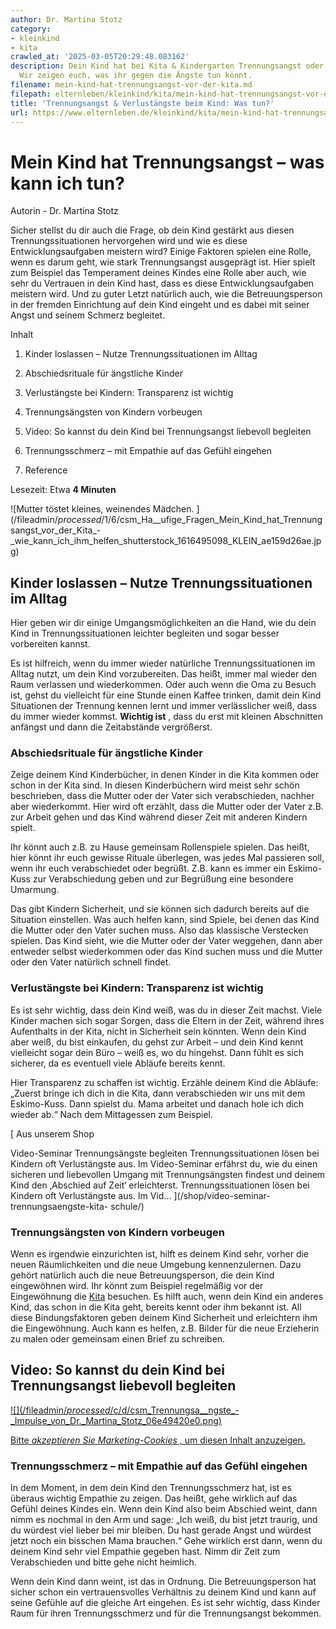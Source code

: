 ```yaml
---
author: Dr. Martina Stotz
category:
- kleinkind
- kita
crawled_at: '2025-03-05T20:29:48.083162'
description: Dein Kind hat bei Kita & Kindergarten Trennungsangst oder Verlustängste?
  Wir zeigen euch, was ihr gegen die Ängste tun könnt.
filename: mein-kind-hat-trennungsangst-vor-der-kita.md
filepath: elternleben/kleinkind/kita/mein-kind-hat-trennungsangst-vor-der-kita.md
title: 'Trennungsangst & Verlustängste beim Kind: Was tun?'
url: https://www.elternleben.de/kleinkind/kita/mein-kind-hat-trennungsangst-vor-der-kita/
---
```


#  Mein Kind hat Trennungsangst – was kann ich tun?

Autorin - Dr. Martina Stotz

Sicher stellst du dir auch die Frage, ob dein Kind gestärkt aus diesen
Trennungssituationen hervorgehen wird und wie es diese Entwicklungsaufgaben
meistern wird? Einige Faktoren spielen eine Rolle, wenn es darum geht, wie
stark Trennungsangst ausgeprägt ist. Hier spielt zum Beispiel das Temperament
deines Kindes eine Rolle aber auch, wie sehr du Vertrauen in dein Kind hast,
dass es diese Entwicklungsaufgaben meistern wird. Und zu guter Letzt natürlich
auch, wie die Betreuungsperson in der fremden Einrichtung auf dein Kind
eingeht und es dabei mit seiner Angst und seinem Schmerz begleitet.

Inhalt

1. Kinder loslassen – Nutze Trennungssituationen im Alltag

2. Abschiedsrituale für ängstliche Kinder

3. Verlustängste bei Kindern: Transparenz ist wichtig

4. Trennungsängsten von Kindern vorbeugen

5. Video: So kannst du dein Kind bei Trennungsangst liebevoll begleiten

6. Trennungsschmerz – mit Empathie auf das Gefühl eingehen

7. Reference

Lesezeit: Etwa **4 Minuten**

![Mutter töstet kleines, weinendes Mädchen.
](/fileadmin/_processed_/1/6/csm_Ha__ufige_Fragen_Mein_Kind_hat_Trennungsangst_vor_der_Kita_-
_wie_kann_ich_ihm_helfen_shutterstock_1616495098_KLEIN_ae159d26ae.jpg)

##  Kinder loslassen – Nutze Trennungssituationen im Alltag

Hier geben wir dir einige Umgangsmöglichkeiten an die Hand, wie du dein Kind
in Trennungssituationen leichter begleiten und sogar besser vorbereiten
kannst.  
  
Es ist hilfreich, wenn du immer wieder natürliche Trennungssituationen im
Alltag nutzt, um dein Kind vorzubereiten. Das heißt, immer mal wieder den Raum
verlassen und wiederkommen. Oder auch wenn die Oma zu Besuch ist, gehst du
vielleicht für eine Stunde einen Kaffee trinken, damit dein Kind Situationen
der Trennung kennen lernt und immer verlässlicher weiß, dass du immer wieder
kommst. **Wichtig ist** , dass du erst mit kleinen Abschnitten anfängst und
dann die Zeitabstände vergrößerst.

###  Abschiedsrituale für ängstliche Kinder

Zeige deinem Kind Kinderbücher, in denen Kinder in die Kita kommen oder schon
in der Kita sind. In diesen Kinderbüchern wird meist sehr schön beschrieben,
dass die Mutter oder der Vater sich verabschieden, nachher aber wiederkommt.
Hier wird oft erzählt, dass die Mutter oder der Vater z.B. zur Arbeit gehen
und das Kind während dieser Zeit mit anderen Kindern spielt.  
  
Ihr könnt auch z.B. zu Hause gemeinsam Rollenspiele spielen. Das heißt, hier
könnt ihr euch gewisse Rituale überlegen, was jedes Mal passieren soll, wenn
ihr euch verabschiedet oder begrüßt. Z.B. kann es immer ein Eskimo-Kuss zur
Verabschiedung geben und zur Begrüßung eine besondere Umarmung.  
  
Das gibt Kindern Sicherheit, und sie können sich dadurch bereits auf die
Situation einstellen. Was auch helfen kann, sind Spiele, bei denen das Kind
die Mutter oder den Vater suchen muss. Also das klassische Verstecken spielen.
Das Kind sieht, wie die Mutter oder der Vater weggehen, dann aber entweder
selbst wiederkommen oder das Kind suchen muss und die Mutter oder den Vater
natürlich schnell findet.

###  Verlustängste bei Kindern: Transparenz ist wichtig

Es ist sehr wichtig, dass dein Kind weiß, was du in dieser Zeit machst. Viele
Kinder machen sich sogar Sorgen, dass die Eltern in der Zeit, während ihres
Aufenthalts in der Kita, nicht in Sicherheit sein könnten. Wenn dein Kind aber
weiß, du bist einkaufen, du gehst zur Arbeit – und dein Kind kennt vielleicht
sogar dein Büro – weiß es, wo du hingehst. Dann fühlt es sich sicherer, da es
eventuell viele Abläufe bereits kennt.

Hier Transparenz zu schaffen ist wichtig. Erzähle deinem Kind die Abläufe:
„Zuerst bringe ich dich in die Kita, dann verabschieden wir uns mit dem
Eskimo-Kuss. Dann spielst du. Mama arbeitet und danach hole ich dich wieder
ab.“ Nach dem Mittagessen zum Beispiel.

[ Aus unserem Shop

Video-Seminar Trennungsängste begleiten Trennungssituationen lösen bei Kindern
oft Verlustängste aus. Im Video-Seminar erfährst du, wie du einen sicheren und
liebevollen Umgang mit Trennungsängsten findest und deinem Kind den ‚Abschied
auf Zeit‘ erleichterst. Trennungssituationen lösen bei Kindern oft
Verlustängste aus. Im Vid…  ](/shop/video-seminar-trennungsaengste-kita-
schule/)

###  Trennungsängsten von Kindern vorbeugen

Wenn es irgendwie einzurichten ist, hilft es deinem Kind sehr, vorher die
neuen Räumlichkeiten und die neue Umgebung kennenzulernen. Dazu gehört
natürlich auch die neue Betreuungsperson, die dein Kind eingewöhnen wird. Ihr
könnt zum Beispiel regelmäßig vor der Eingewöhnung die
[Kita](https://www.elternleben.de/haeufige-fragen/kita/) besuchen. Es hilft
auch, wenn dein Kind ein anderes Kind, das schon in die Kita geht, bereits
kennt oder ihm bekannt ist. All diese Bindungsfaktoren geben deinem Kind
Sicherheit und erleichtern ihm die Eingewöhnung. Auch kann es helfen, z.B.
Bilder für die neue Erzieherin zu malen oder gemeinsam einen Brief zu
schreiben.

##  Video: So kannst du dein Kind bei Trennungsangst liebevoll begleiten

[ ![](/fileadmin/_processed_/c/d/csm_Trennungsa__ngste_-
_Impulse_von_Dr._Martina_Stotz_06e49420e0.png)
](javascript:Cookiebot.renew\(\))

[Bitte _akzeptieren Sie Marketing-Cookies_ , um diesen Inhalt
anzuzeigen.](javascript:Cookiebot.renew\(\))

###  Trennungsschmerz – mit Empathie auf das Gefühl eingehen

In dem Moment, in dem dein Kind den Trennungsschmerz hat, ist es überaus
wichtig Empathie zu zeigen. Das heißt, gehe wirklich auf das Gefühl deines
Kindes ein. Wenn dein Kind also beim Abschied weint, dann nimm es nochmal in
den Arm und sage: „Ich weiß, du bist jetzt traurig, und du würdest viel lieber
bei mir bleiben. Du hast gerade Angst und würdest jetzt noch ein bisschen Mama
brauchen.“ Gehe wirklich erst dann, wenn du deinem Kind sehr viel Empathie
gegeben hast. Nimm dir Zeit zum Verabschieden und bitte gehe nicht heimlich.  
  
Wenn dein Kind dann weint, ist das in Ordnung. Die Betreuungsperson hat sicher
schon ein vertrauensvolles Verhältnis zu deinem Kind und kann auf seine
Gefühle auf die gleiche Art eingehen. Es ist sehr wichtig, dass Kinder Raum
für ihren Trennungsschmerz und für die Trennungsangst bekommen.

